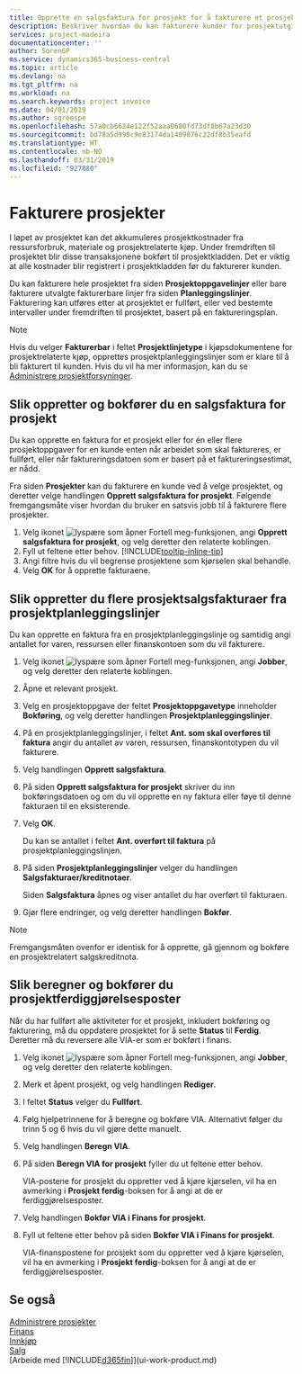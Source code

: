```yaml
---
title: Opprette en salgsfaktura for prosjekt for å fakturere et prosjekt | Microsoft-dokumentasjon
description: Beskriver hvordan du kan fakturere kunder for prosjektutgifter etter hvert som et prosjekt skrider frem.
services: project-madeira
documentationcenter: ''
author: SorenGP
ms.service: dynamics365-business-central
ms.topic: article
ms.devlang: na
ms.tgt_pltfrm: na
ms.workload: na
ms.search.keywords: project invoice
ms.date: 04/01/2019
ms.author: sgroespe
ms.openlocfilehash: 57a0cb6624e122f52aaa0680fd73df8b67a23d30
ms.sourcegitcommit: bd78a5d990c9e83174da1409076c22df8b35eafd
ms.translationtype: HT
ms.contentlocale: nb-NO
ms.lasthandoff: 03/31/2019
ms.locfileid: "927880"
---
```

# <a name="invoice-jobs"></a>Fakturere prosjekter
I løpet av prosjektet kan det akkumuleres prosjektkostnader fra ressursforbruk, materiale og prosjektrelaterte kjøp. Under fremdriften til prosjektet blir disse transaksjonene bokført til prosjektkladden. Det er viktig at alle kostnader blir registrert i prosjektkladden før du fakturerer kunden.

Du kan fakturere hele prosjektet fra siden **Prosjektoppgavelinjer** eller bare fakturere utvalgte fakturerbare linjer fra siden **Planleggingslinjer**. Fakturering kan utføres etter at prosjektet er fullført, eller ved bestemte intervaller under fremdriften til prosjektet, basert på en faktureringsplan.

> [!NOTE]  
>   Hvis du velger **Fakturerbar** i feltet **Prosjektlinjetype** i kjøpsdokumentene for prosjektrelaterte kjøp, opprettes prosjektplanleggingslinjer som er klare til å bli fakturert til kunden. Hvis du vil ha mer informasjon, kan du se [Administrere prosjektforsyninger](projects-how-manage-project-supplies.md).

## <a name="to-create-and-post-a-job-sales-invoice"></a>Slik oppretter og bokfører du en salgsfaktura for prosjekt
Du kan opprette en faktura for et prosjekt eller for én eller flere prosjektoppgaver for en kunde enten når arbeidet som skal faktureres, er fullført, eller når faktureringsdatoen som er basert på et faktureringsestimat, er nådd.

Fra siden **Prosjekter** kan du fakturere en kunde ved å velge prosjektet, og deretter velge handlingen **Opprett salgsfaktura for prosjekt**. Følgende fremgangsmåte viser hvordan du bruker en satsvis jobb til å fakturere flere prosjekter.  

1. Velg ikonet ![lyspære som åpner Fortell meg-funksjonen](media/ui-search/search_small.png "Fortell hva du vil gjøre"), angi **Opprett salgsfaktura for prosjekt**, og velg deretter den relaterte koblingen.  
2. Fyll ut feltene etter behov. [!INCLUDE[tooltip-inline-tip](includes/tooltip-inline-tip_md.md)]
3. Angi filtre hvis du vil begrense prosjektene som kjørselen skal behandle.
4. Velg **OK** for å opprette fakturaene.  

## <a name="to-create-multiple-job-sales-invoices-from-job-planning-lines"></a>Slik oppretter du flere prosjektsalgsfakturaer fra prosjektplanleggingslinjer
Du kan opprette en faktura fra en prosjektplanleggingslinje og samtidig angi antallet for varen, ressursen eller finanskontoen som du vil fakturere.

1. Velg ikonet ![lyspære som åpner Fortell meg-funksjonen](media/ui-search/search_small.png "Fortell hva du vil gjøre"), angi **Jobber**, og velg deretter den relaterte koblingen.
2. Åpne et relevant prosjekt.
3. Velg en prosjektoppgave der feltet **Prosjektoppgavetype** inneholder **Bokføring**, og velg deretter handlingen **Prosjektplanleggingslinjer**.  
4. På en prosjektplanleggingslinjer, i feltet **Ant. som skal overføres til faktura** angir du antallet av varen, ressursen, finanskontotypen du vil fakturere.  
5. Velg handlingen **Opprett salgsfaktura**.
6. På siden **Opprett salgsfaktura for prosjekt** skriver du inn bokføringsdatoen og om du vil opprette en ny faktura eller føye til denne fakturaen til en eksisterende.
7. Velg **OK**.  

    Du kan se antallet i feltet **Ant. overført til faktura** på prosjektplanleggingslinjen.
8. På siden **Prosjektplanleggingslinjer** velger du handlingen **Salgsfakturaer/kreditnotaer**.

    Siden **Salgsfaktura** åpnes og viser antallet du har overført til fakturaen.  
9. Gjør flere endringer, og velg deretter handlingen **Bokfør**.

> [!NOTE]  
>   Fremgangsmåten ovenfor er identisk for å opprette, gå gjennom og bokføre en prosjektrelatert salgskreditnota.

## <a name="to-calculate-and-post-job-completion-entries"></a>Slik beregner og bokfører du prosjektferdiggjørelsesposter
Når du har fullført alle aktiviteter for et prosjekt, inkludert bokføring og fakturering, må du oppdatere prosjektet for å sette **Status** til **Ferdig**. Deretter må du reversere alle VIA-er som er bokført i finans.

1. Velg ikonet ![lyspære som åpner Fortell meg-funksjonen](media/ui-search/search_small.png "Fortell hva du vil gjøre"), angi **Jobber**, og velg deretter den relaterte koblingen.  
2. Merk et åpent prosjekt, og velg handlingen **Rediger**.
3. I feltet **Status** velger du **Fullført**.
4. Følg hjelpetrinnene for å beregne og bokføre VIA. Alternativt følger du trinn 5 og 6 hvis du vil gjøre dette manuelt.  
5. Velg handlingen **Beregn VIA**.
6. På siden **Beregn VIA for prosjekt** fyller du ut feltene etter behov.  

     VIA-postene for prosjekt du oppretter ved å kjøre kjørselen, vil ha en avmerking i **Prosjekt ferdig**-boksen for å angi at de er ferdiggjørelsesposter.  
7. Velg handlingen **Bokfør VIA i Finans for prosjekt**.
8. Fyll ut feltene etter behov på siden **Bokfør VIA i Finans for prosjekt**.  

     VIA-finanspostene for prosjekt som du oppretter ved å kjøre kjørselen, vil ha en avmerking i **Prosjekt ferdig**-boksen for å angi at de er ferdiggjørelsesposter.

## <a name="see-also"></a>Se også
[Administrere prosjekter](projects-manage-projects.md)  
[Finans](finance.md)  
[Innkjøp](purchasing-manage-purchasing.md)         
[Salg](sales-manage-sales.md)      
[Arbeide med [!INCLUDE[d365fin](includes/d365fin_md.md)]](ui-work-product.md)  
